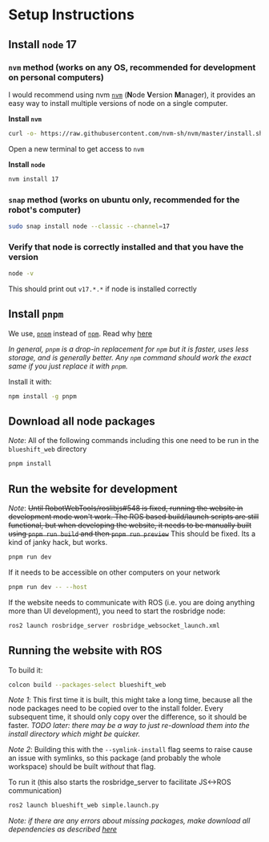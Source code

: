 # Setup Instructions

## Install `node` 17

### `nvm` method (works on any OS, recommended for development on personal computers)
I would recommend using nvm [`nvm`](https://github.com/nvm-sh/nvm) (**N**ode **V**ersion **M**anager), it provides an easy way to install multiple versions of node on a single computer.

**Install `nvm`**
```bash
curl -o- https://raw.githubusercontent.com/nvm-sh/nvm/master/install.sh | bash
```
Open a new terminal to get access to `nvm`

**Install `node`**
```bash
nvm install 17
```
### `snap` method (works on ubuntu only, recommended for the robot's computer)
```bash
sudo snap install node --classic --channel=17
```

### Verify that node is correctly installed and that you have the version
```bash
node -v
```
This should print out `v17.*.*` if node is installed correctly

## Install `pnpm`

We use, [`pnpm`](https://github.com/pnpm/pnpm) instead of [`npm`](https://www.npmjs.com/about). Read why [here](https://betterprogramming.pub/the-case-for-pnpm-over-npm-or-yarn-2b221607119)

_In general, `pnpm` is a drop-in replacement for `npm` but it is faster, uses less storage, and is generally better.
Any `npm` command should work the exact same if you just replace it with `pnpm`._

Install it with:

```bash
npm install -g pnpm
```

## Download all node packages
_Note_: All of the following commands including this one need to be run in the `blueshift_web` directory

```bash
pnpm install
```

## Run the website for development

_Note_: ~~Until RobotWebTools/roslibjs#548 is fixed, running the website in development mode won't work. The ROS based build/launch scripts are still functional, but when developing the website, it needs to be manually built using `pnpm run build` and then `pnpm run preview`~~ This should be fixed. Its a kind of janky hack, but works.

```bash
pnpm run dev
```

If it needs to be accessible on other computers on your network

```bash
pnpm run dev -- --host
```

If the website needs to communicate with ROS (i.e. you are doing anything more than UI development), you need to start the rosbridge node:
```bash
ros2 launch rosbridge_server rosbridge_websocket_launch.xml
```

## Running the website with ROS

To build it:

```bash
colcon build --packages-select blueshift_web
```

_Note 1_: This first time it is built, this might take a long time, because all the node packages need to be copied over to the install folder. Every subsequent time, it should only copy over the difference, so it should be faster. _TODO later: there may be a way to just re-download them into the install directory which might be quicker._

_Note 2_: Building this with the `--symlink-install` flag seems to raise cause an issue with symlinks, so this package (and probably the whole workspace) should be built _without_ that flag.

To run it (this also starts the rosbridge_server to facilitate JS<->ROS communication)

```bash
ros2 launch blueshift_web simple.launch.py
```

_Note: if there are any errors about missing packages, make download all dependencies as described [here](../README.md#install-dependencies)_
